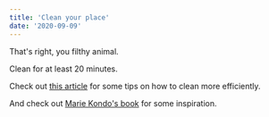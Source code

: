 ```yaml
---
title: 'Clean your place'
date: '2020-09-09'
---
```


That's right, you filthy animal.

Clean for at least 20 minutes.

Check out [this article](https://www.popularmechanics.com/home/interior-projects/how-to/g1238/15-secrets-to-cleaning-your-home-in-half-the-time/) for some tips on how to clean more efficiently.

And check out [Marie Kondo's book](https://amzn.to/2EqPNe6) for some inspiration.